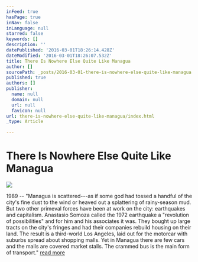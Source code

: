 ```yaml
---
inFeed: true
hasPage: true
inNav: false
inLanguage: null
starred: false
keywords: []
description: ''
datePublished: '2016-03-01T18:26:14.428Z'
dateModified: '2016-03-01T18:26:07.532Z'
title: There Is Nowhere Else Quite Like Managua
author: []
sourcePath: _posts/2016-03-01-there-is-nowhere-else-quite-like-managua.md
published: true
authors: []
publisher:
  name: null
  domain: null
  url: null
  favicon: null
url: there-is-nowhere-else-quite-like-managua/index.html
_type: Article

---
```

# There Is Nowhere Else Quite Like Managua
![](https://the-grid-user-content.s3-us-west-2.amazonaws.com/9e6e0659-1c83-4e93-a992-bf85c0a768c9.jpg)

1989 -- "Managua is scattered---as if some god had tossed a handful of the city's fine dust to the wind or heaved out a splattering of rainy-season mud. But two other primeval forces have been at work on the city: earthquakes and capitalism. Anastasio Somoza called the 1972 earthquake a "revolution of possibilities" and for him and his associates it was. They bought up large tracts on the city's fringes and had their companies rebuild housing on their land. The result is a third-world Los Angeles, laid out for the motorcar with suburbs spread about shopping malls. Yet in Managua there are few cars and the malls are covered market stalls. The crammed bus is the main form of transport."  [read more][0]

[0]: http://www.envio.org.ni/articulo/2767